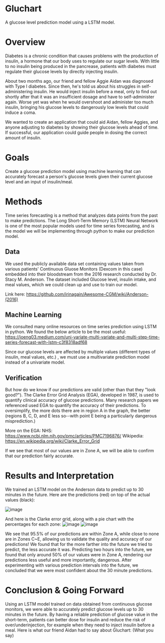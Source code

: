 # Gluchart
A glucose level prediction model using a LSTM model.

# Overview
Diabetes is a chronic condition that causes problems with the production of insulin, a hormone that our body uses to regulate our sugar levels. With little to no insulin 
being produced in the pancrease, patients with diabetes must regulate their glucose levels by directly injecting insulin.

About two months ago, our friend and fellow Aggie Aidan was diagnosed with Type I diabetes. Since then, he's told us about his struggles in self-administering insulin.
He would inject insulin before a meal, only to find out shortly after that it was an insufficient dosage and have to self-administer again. Worse yet was when he would
overshoot and administer too much insulin, bringing his glucose levels to dangerously low levels that could induce a coma.

We wanted to create an application that could aid Aidan, fellow Aggies, and anyone adjusting to diabetes by showing their glucose levels ahead of time. If successful,
our application could guide people in dosing the correct amount of insulin.

# Goals
Create a glucose prediction model using machine learning that can accurately forecast a person's glucose levels given their current glucose level and an input of insulin/meal.

# Methods
Time series forecasting is a method that analyzes data points from the past to make predictions. The Long Short-Term Memory (LSTM) Neural Network is one of the most 
popular models used for time series forecasting, and is the model we will be implementing through python to make our prediction model.

## Data
We used the publicly available data set containing values taken from various patients' Continuous Gluose Monitors (Dexcom in this case) embedded into their bloodstream
from the 2016 research conducted by Dr. Stacy M. Anderson.
The dataset included Glucose level, insulin intake, and meal values, which we could clean up and use to train our model.

Link here: https://github.com/irinagain/Awesome-CGM/wiki/Anderson-(2016)

## Machine Learning
We consulted many online resources on time series prediction using LSTM in python. We found the below article to be the most useful:
https://joeng03.medium.com/uni-variate-multi-variate-and-multi-step-time-series-forecast-with-lstm-c3f8318adf68

Since our glucose levels are affected by multiple values (different types of insulin, meal values, etc.) , we must use a multivariate prediction model instead of a univariate model.

## Verification
But how do we know if our predictions are valid (other than that they "look good?"). 
The Clarke Error Grid Analysis (EGA), developed in 1987, is used to quantify clinical accuracy of glucose predictions. Many research papers we referenced used EGA to quantify the accuracy of their predictions.
To oversimplify, the more dots there are in region A in the graph, the better (regions B, C, D, and E less so--with point E being a particularly dangerous misprediction.)

More on the EGA:
NHS: https://www.ncbi.nlm.nih.gov/pmc/articles/PMC7196876/
Wikipedia: https://en.wikipedia.org/wiki/Clarke_Error_Grid

If we see that most of our values are in Zone A, we will be able to confirm that our prediction fairly accurate.

# Results and Interpretation
We trained an LSTM model on the Anderson data to predict up to 30 minutes in the future. 
Here are the predictions (red) on top of the actual values (black):

![image](https://github.com/TimStewartJ/gluchart/assets/24793742/2ca9e9d6-e1ff-4734-8c10-9373fc01d9bc)

And here is the Clarke error grid, along with a pie chart with the percentages for each zone:
![image](https://github.com/TimStewartJ/gluchart/assets/24793742/72e6c267-4dfa-4066-8ab7-4627903a2154)
![image](https://github.com/TimStewartJ/gluchart/assets/24793742/affbd5b9-fcfa-46af-9d94-5e83e2dd4af2)

We see that 95.5% of our predictions are within Zone A, while close to none are in Zones C~E, allowing us to validate the quality and accuracy of our predictions!
We found that for the more farther into the future we tried to predict, the less accurate it was. Predicting two hours into the future, we found that only around 50% of
our values were in Zone A, rendering our predictions less useful and more importantly, dangerous. After experimenting with various prediction intervals into the future, 
we concluded that we were most confident about the 30 minute predictions.

# Conclusion & Going Forward
Using an LSTM model trained on data obtained from continuous glucose monitors, we were able to accurately predict glucose levels up to 30 minutes in the future. 
By having a reliable prediction of glucose value in the short-term, patients can better dose for insulin and reduce the risk of over/underinjection, for example when they need to inject insulin before a meal.
Here is what our friend Aidan had to say about Gluchart:
(What you say)



